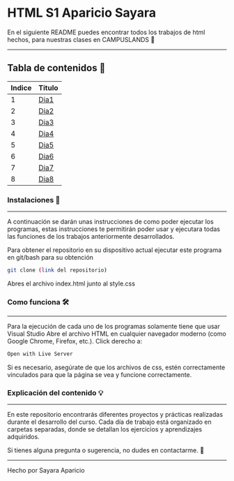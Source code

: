 # HTML S1 Aparicio Sayara
En el siguiente README puedes encontrar todos los trabajos de html hechos, para nuestras clases en CAMPUSLANDS 🚀

---

## Tabla de contenidos 📖
| Indice | Titulo  |
|--|--|
| 1 | [Dia1](Dia1) |
| 2 | [Dia2](Dia2) |
| 3 | [Dia3](Dia3) |
| 4 | [Dia4](Dia4) |
| 5 | [Dia5](Dia5) |
| 6 | [Dia6](Dia6) |
| 7 | [Dia7](Dia7) |
| 8 | [Dia8](Dia8) |

### Instalaciones 🔩
---
A continuación se darán unas instrucciones de como poder ejecutar los programas, estas instrucciones te permitirán poder usar y ejecutara todas las funciones de los trabajos anteriormente desarrollados.

Para obtener el repositorio en su dispositivo actual ejecutar este programa en git/bash para su obtención
```bash
git clone (link del repositorio)
```
Abres el archivo index.html junto al style.css

### Como funciona 🛠️
---
Para la ejecución de cada uno de los programas solamente tiene que usar Visual Studio
Abre el archivo HTML en cualquier navegador moderno (como Google Chrome, Firefox, etc.).
Click derecho a: 

```sh
Open with Live Server
```
Si es necesario, asegúrate de que los archivos de css, estén correctamente vinculados para que la página se vea y funcione correctamente.

### Explicación del contenido 💡
---
En este repositorio encontrarás diferentes proyectos y prácticas realizadas durante el desarrollo del curso. Cada día de trabajo está organizado en carpetas separadas, donde se detallan los ejercicios y aprendizajes adquiridos.

Si tienes alguna pregunta o sugerencia, no dudes en contactarme. 🚀

---

Hecho por Sayara Aparicio
